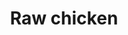 ---
layout: item
title: Raw chicken
item-id: 2138
datatable: true
id: 2138
name: "Raw chicken"
members: false
lowalch: 0
highalch: 0
examine: "I need to cook this first."
monsters:
  - id: 1173
    name: "Chicken"
    members: false
    combat_level: 1
    wiki_url: "https://oldschool.runescape.wiki/w/Chicken"
    drops:
      - quantity: "1"
        rarity: 1
    image: "https://oldschool.runescape.wiki/images/7/72/Chicken_%281%29.png?a7258"
  - id: 1175
    name: "Rooster"
    members: true
    combat_level: 3
    wiki_url: "https://oldschool.runescape.wiki/w/Rooster#Level_3"
    drops:
      - quantity: "1"
        rarity: 1
    image: "https://oldschool.runescape.wiki/images/2/2c/Rooster.png?f68b0"
  - id: 1870
    name: "Evil Chicken"
    members: false
    combat_level: 159
    wiki_url: "https://oldschool.runescape.wiki/w/Evil_Chicken#Normal"
    drops:
      - quantity: "1"
        rarity: 1
    image: "https://oldschool.runescape.wiki/images/thumb/a/a4/Evil_Chicken.png/1200px-Evil_Chicken.png?336d5"
  - id: 2536
    name: "H.A.M. Guard"
    members: true
    combat_level: 12
    wiki_url: "https://oldschool.runescape.wiki/w/H.A.M._Guard#Level_12"
    drops:
      - quantity: "1-3"
        rarity: 0.01818181818181818
    image: ""
  - id: 2537
    name: "H.A.M. Guard"
    members: true
    combat_level: 18
    wiki_url: "https://oldschool.runescape.wiki/w/H.A.M._Guard#Level_18"
    drops:
      - quantity: "1-3"
        rarity: 0.01818181818181818
    image: ""
  - id: 2538
    name: "H.A.M. Guard"
    members: true
    combat_level: 22
    wiki_url: "https://oldschool.runescape.wiki/w/H.A.M._Guard#Level_22"
    drops:
      - quantity: "1-3"
        rarity: 0.01818181818181818
    image: ""
  - id: 2593
    name: "Werewolf"
    members: true
    combat_level: 88
    wiki_url: "https://oldschool.runescape.wiki/w/Werewolf#Level_88"
    drops:
      - quantity: "5"
        rarity: 0.01953125
    image: "https://oldschool.runescape.wiki/images/f/f5/Werewolf.png?a4586"
  - id: 2613
    name: "Boris"
    members: true
    combat_level: 24
    wiki_url: "https://oldschool.runescape.wiki/w/Boris"
    drops:
      - quantity: "2"
        rarity: 0.01953125
    image: ""
  - id: 2614
    name: "Imre"
    members: true
    combat_level: 24
    wiki_url: "https://oldschool.runescape.wiki/w/Imre"
    drops:
      - quantity: "2"
        rarity: 0.01953125
    image: ""
  - id: 2615
    name: "Yuri"
    members: true
    combat_level: 24
    wiki_url: "https://oldschool.runescape.wiki/w/Yuri"
    drops:
      - quantity: "2"
        rarity: 0.01953125
    image: "https://oldschool.runescape.wiki/images/c/cc/Yuri.png?22d66"
  - id: 2616
    name: "Joseph"
    members: true
    combat_level: 24
    wiki_url: "https://oldschool.runescape.wiki/w/Joseph"
    drops:
      - quantity: "2"
        rarity: 0.01953125
    image: "https://oldschool.runescape.wiki/images/7/7a/Joseph.png?eaf73"
  - id: 2617
    name: "Nikolai"
    members: true
    combat_level: 24
    wiki_url: "https://oldschool.runescape.wiki/w/Nikolai"
    drops:
      - quantity: "2"
        rarity: 0.01953125
    image: "https://oldschool.runescape.wiki/images/3/39/Nikolai.png?72119"
  - id: 2618
    name: "Eduard"
    members: true
    combat_level: 24
    wiki_url: "https://oldschool.runescape.wiki/w/Eduard"
    drops:
      - quantity: "2"
        rarity: 0.01953125
    image: "https://oldschool.runescape.wiki/images/1/1e/Eduard.png?c1b42"
  - id: 2619
    name: "Lev"
    members: true
    combat_level: 24
    wiki_url: "https://oldschool.runescape.wiki/w/Lev"
    drops:
      - quantity: "2"
        rarity: 0.01953125
    image: "https://oldschool.runescape.wiki/images/8/8a/Lev.png?0080a"
  - id: 2620
    name: "Georgy"
    members: true
    combat_level: 24
    wiki_url: "https://oldschool.runescape.wiki/w/Georgy"
    drops:
      - quantity: "2"
        rarity: 0.01953125
    image: ""
  - id: 2621
    name: "Svetlana"
    members: true
    combat_level: 24
    wiki_url: "https://oldschool.runescape.wiki/w/Svetlana"
    drops:
      - quantity: "2"
        rarity: 0.01953125
    image: ""
  - id: 2622
    name: "Irina"
    members: true
    combat_level: 24
    wiki_url: "https://oldschool.runescape.wiki/w/Irina"
    drops:
      - quantity: "2"
        rarity: 0.01953125
    image: "https://oldschool.runescape.wiki/images/7/79/Irina.png?9cf68"
  - id: 2623
    name: "Alexis"
    members: true
    combat_level: 24
    wiki_url: "https://oldschool.runescape.wiki/w/Alexis"
    drops:
      - quantity: "2"
        rarity: 0.01953125
    image: ""
  - id: 2624
    name: "Milla"
    members: true
    combat_level: 24
    wiki_url: "https://oldschool.runescape.wiki/w/Milla"
    drops:
      - quantity: "2"
        rarity: 0.01953125
    image: "https://oldschool.runescape.wiki/images/9/9f/Milla.png?a2681"
  - id: 2625
    name: "Galina"
    members: true
    combat_level: 24
    wiki_url: "https://oldschool.runescape.wiki/w/Galina"
    drops:
      - quantity: "2"
        rarity: 0.01953125
    image: ""
  - id: 2626
    name: "Sofiya"
    members: true
    combat_level: 24
    wiki_url: "https://oldschool.runescape.wiki/w/Sofiya"
    drops:
      - quantity: "2"
        rarity: 0.01953125
    image: "https://oldschool.runescape.wiki/images/5/5a/Sofiya.png?2dea8"
  - id: 2627
    name: "Ksenia"
    members: true
    combat_level: 24
    wiki_url: "https://oldschool.runescape.wiki/w/Ksenia"
    drops:
      - quantity: "2"
        rarity: 0.01953125
    image: ""
  - id: 2628
    name: "Yadviga"
    members: true
    combat_level: 24
    wiki_url: "https://oldschool.runescape.wiki/w/Yadviga"
    drops:
      - quantity: "2"
        rarity: 0.01953125
    image: "https://oldschool.runescape.wiki/images/8/89/Yadviga.png?a39b0"
  - id: 2629
    name: "Nikita"
    members: true
    combat_level: 24
    wiki_url: "https://oldschool.runescape.wiki/w/Nikita"
    drops:
      - quantity: "2"
        rarity: 0.01953125
    image: ""
  - id: 2630
    name: "Vera"
    members: true
    combat_level: 24
    wiki_url: "https://oldschool.runescape.wiki/w/Vera"
    drops:
      - quantity: "2"
        rarity: 0.01953125
    image: ""
  - id: 2631
    name: "Zoja"
    members: true
    combat_level: 24
    wiki_url: "https://oldschool.runescape.wiki/w/Zoja"
    drops:
      - quantity: "2"
        rarity: 0.01953125
    image: ""
  - id: 2632
    name: "Liliya"
    members: true
    combat_level: 24
    wiki_url: "https://oldschool.runescape.wiki/w/Liliya"
    drops:
      - quantity: "2"
        rarity: 0.01953125
    image: ""
  - id: 3134
    name: "Imp"
    members: true
    combat_level: 7
    wiki_url: "https://oldschool.runescape.wiki/w/Imp#GWD"
    drops:
      - quantity: "1"
        rarity: 0.0390625
    image: "https://oldschool.runescape.wiki/images/b/b3/Imp.png?c5088"
  - id: 3135
    name: "Werewolf"
    members: true
    combat_level: 93
    wiki_url: "https://oldschool.runescape.wiki/w/Werewolf#Level_93"
    drops:
      - quantity: "5"
        rarity: 0.01953125
    image: "https://oldschool.runescape.wiki/images/f/f5/Werewolf.png?a4586"
  - id: 3663
    name: "Rooster"
    members: true
    combat_level: 2
    wiki_url: "https://oldschool.runescape.wiki/w/Rooster#Level_2"
    drops:
      - quantity: "1"
        rarity: 1
    image: "https://oldschool.runescape.wiki/images/2/2c/Rooster.png?f68b0"
  - id: 5007
    name: "Imp"
    members: false
    combat_level: 2
    wiki_url: "https://oldschool.runescape.wiki/w/Imp#Regular"
    drops:
      - quantity: "1"
        rarity: 0.0390625
    image: "https://oldschool.runescape.wiki/images/b/b3/Imp.png?c5088"
  - id: 5008
    name: "Imp"
    members: false
    combat_level: 3
    wiki_url: "https://oldschool.runescape.wiki/w/Imp#Regular"
    drops:
      - quantity: "1"
        rarity: 0.0390625
    image: "https://oldschool.runescape.wiki/images/b/b3/Imp.png?c5088"
  - id: 6306
    name: "Evil Chicken (hard)"
    members: true
    combat_level: 286
    wiki_url: "https://oldschool.runescape.wiki/w/Evil_Chicken#Hard"
    drops:
      - quantity: "1"
        rarity: 1
    image: "https://oldschool.runescape.wiki/images/thumb/a/a4/Evil_Chicken.png/1200px-Evil_Chicken.png?336d5"
---